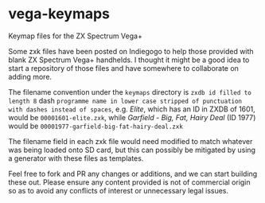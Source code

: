 # vega-keymaps
Keymap files for the ZX Spectrum Vega+

Some zxk files have been posted on Indiegogo to help those provided with blank ZX Spectrum Vega+ handhelds. I thought it might be a good idea to start a repository of those files and have somewhere to collaborate on adding more.

The filename convention under the `keymaps` directory is `zxdb id filled to length 8` dash `programme name in lower case stripped of punctuation with dashes instead of spaces`, e.g. *Elite*, which has an ID in ZXDB of 1601, would be `00001601-elite.zxk`, while *Garfield - Big, Fat, Hairy Deal* (ID 1977) would be `00001977-garfield-big-fat-hairy-deal.zxk`

The filename field in each zxk file would need modified to match whatever was being loaded onto SD card, but this can possibly be mitigated by using a generator with these files as templates.

Feel free to fork and PR any changes or additions, and we can start building these out.  Please ensure any content provided is not of commercial origin so as to avoid any conflicts of interest or unnecessary legal issues.
